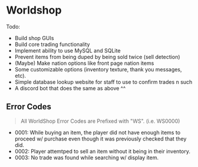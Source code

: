 # Worldshop

Todo:
- Build shop GUIs
- Build core trading functionality
- Implement ability to use MySQL and SQLite
- Prevent items from being duped by being sold twice (sell detection)
- (Maybe) Make nation options like front page nation items 
- Some customizable options (inventory texture, thank you messages, etc).
- Simple database lookup website for staff to use to confirm trades n such
- A discord bot that does the same as above ^^


## Error Codes

> All WorldShop Error Codes are Prefixed with "WS". (i.e. WS0000)

- 0001: While buying an item, the player did not have enough items to proceed w/ purchase even though it was previously checked that they did.
- 0002: Player attemtped to sell an item without it being in their inventory.
- 0003: No trade was found while searching w/ display item.